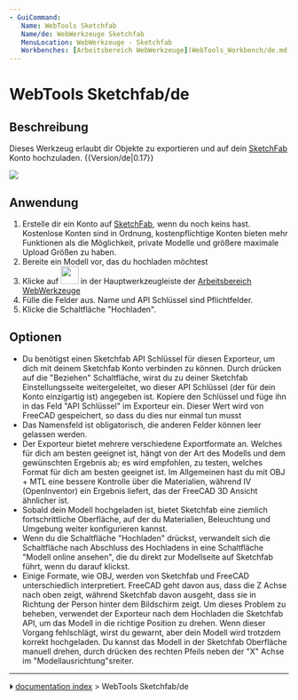 ```yaml
---
- GuiCommand:
   Name: WebTools Sketchfab
   Name/de: WebWerkzeuge Sketchfab
   MenuLocation: WebWerkzeuge - Sketchfab
   Workbenches: [Arbeitsbereich WebWerkzeuge](WebTools_Workbench/de.md)
---
```


# WebTools Sketchfab/de

## Beschreibung

Dieses Werkzeug erlaubt dir Objekte zu exportieren und auf dein [SketchFab](http://www.sketchfab.com) Konto hochzuladen. {{Version/de|0.17}}

![](images/Sketchfab_exporter.jpg )

## Anwendung

1.  Erstelle dir ein Konto auf [SketchFab](http://www.sketchfab.com), wenn du noch keins hast. Kostenlose Konten sind in Ordnung, kostenpflichtige Konten bieten mehr Funktionen als die Möglichkeit, private Modelle und größere maximale Upload Größen zu haben.
2.  Bereite ein Modell vor, das du hochladen möchtest
3.  Klicke auf <img alt="" src=images/WebTools_Sketchfab.svg  style="width:32px;"> in der Hauptwerkzeugleiste der [Arbeitsbereich WebWerkzeuge](WebTools_Workbench/de.md)
4.  Fülle die Felder aus. Name und API Schlüssel sind Pflichtfelder.
5.  Klicke die Schaltfläche \"Hochladen\".

## Optionen

-   Du benötigst einen Sketchfab API Schlüssel für diesen Exporteur, um dich mit deinem Sketchfab Konto verbinden zu können. Durch drücken auf die \"Beziehen\" Schaltfläche, wirst du zu deiner Sketchfab Einstellungsseite weitergeleitet, wo dieser API Schlüssel (der für dein Konto einzigartig ist) angegeben ist. Kopiere den Schlüssel und füge ihn in das Feld \"API Schlüssel\" im Exporteur ein. Dieser Wert wird von FreeCAD gespeichert, so dass du dies nur einmal tun musst
-   Das Namensfeld ist obligatorisch, die anderen Felder können leer gelassen werden.
-   Der Exporteur bietet mehrere verschiedene Exportformate an. Welches für dich am besten geeignet ist, hängt von der Art des Modells und dem gewünschten Ergebnis ab; es wird empfohlen, zu testen, welches Format für dich am besten geeignet ist. Im Allgemeinen hast du mit OBJ + MTL eine bessere Kontrolle über die Materialien, während IV (OpenInventor) ein Ergebnis liefert, das der FreeCAD 3D Ansicht ähnlicher ist.
-   Sobald dein Modell hochgeladen ist, bietet Sketchfab eine ziemlich fortschrittliche Oberfläche, auf der du Materialien, Beleuchtung und Umgebung weiter konfigurieren kannst.
-   Wenn du die Schaltfläche \"Hochladen\" drückst, verwandelt sich die Schaltfläche nach Abschluss des Hochladens in eine Schaltfläche \"Modell online ansehen\", die du direkt zur Modellseite auf Sketchfab führt, wenn du darauf klickst.
-   Einige Formate, wie OBJ, werden von Sketchfab und FreeCAD unterschiedlich interpretiert. FreeCAD geht davon aus, dass die Z Achse nach oben zeigt, während Sketchfab davon ausgeht, dass sie in Richtung der Person hinter dem Bildschirm zeigt. Um dieses Problem zu beheben, verwendet der Exporteur nach dem Hochladen die Sketchfab API, um das Modell in die richtige Position zu drehen. Wenn dieser Vorgang fehlschlägt, wirst du gewarnt, aber dein Modell wird trotzdem korrekt hochgeladen. Du kannst das Modell in der Sketchfab Oberfläche manuell drehen, durch drücken des rechten Pfeils neben der \"X\" Achse im \"Modellausrichtung\"sreiter.



---
⏵ [documentation index](../README.md) > WebTools Sketchfab/de
